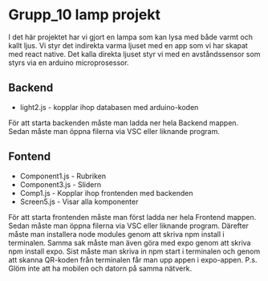# Grupp_10 lamp projekt
I det här projektet har vi gjort en lampa som kan lysa med både varmt och kallt ljus. Vi styr det indirekta varma ljuset med en app som vi har skapat med react native. Det kalla direkta ljuset styr vi med en avståndssensor som styrs via en arduino microprosessor. 

## Backend
* light2.js - kopplar ihop databasen med arduino-koden

För att starta backenden måste man ladda ner hela Backend mappen. Sedan måste man öppna filerna via VSC eller liknande program. 

## Fontend 
* Component1.js - Rubriken
* Component3.js - Slidern
* Comp1.js - Kopplar ihop frontenden med backenden
* Screen5.js - Visar alla komponenter

För att starta frontenden måste man först ladda ner hela Frontend mappen. Sedan måste man öppna filerna via VSC eller liknande program. Därefter måste man installera node modules genom att skriva npm install i terminalen. Samma sak måste man även göra med expo genom att skriva npm install expo. Sist måste man skriva in npm start i terminalen och genom att skanna QR-koden från terminalen får man upp appen i expo-appen. 
P.s. Glöm inte att ha mobilen och datorn på samma nätverk. 

